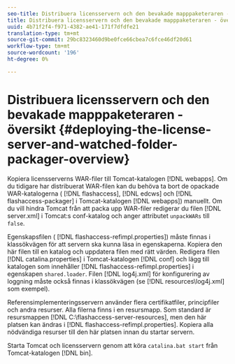 ```yaml
---
seo-title: Distribuera licensservern och den bevakade mapppaketeraren - översikt
title: Distribuera licensservern och den bevakade mapppaketeraren - översikt
uuid: 4b71f2f4-f971-4382-ae41-171f7dfdfe21
translation-type: tm+mt
source-git-commit: 29bc8323460d9be0fce66cbea7c6fce46df20d61
workflow-type: tm+mt
source-wordcount: '196'
ht-degree: 0%

---
```



# Distribuera licensservern och den bevakade mapppaketeraren - översikt {#deploying-the-license-server-and-watched-folder-packager-overview}

Kopiera licensserverns WAR-filer till Tomcat-katalogen [!DNL webapps]. Om du tidigare har distribuerat WAR-filen kan du behöva ta bort de opackade WAR-katalogerna ( [!DNL flashaccess], [!DNL edcws] och [!DNL flashaccess-packager] i Tomcat-katalogen [!DNL webapps]) manuellt. Om du vill hindra Tomcat från att packa upp WAR-filer redigerar du filen [!DNL server.xml] i Tomcat:s conf-katalog och anger attributet `unpackWARs` till `false`.

Egenskapsfilen ( [!DNL flashaccess-refimpl.properties]) måste finnas i klassökvägen för att servern ska kunna läsa in egenskaperna. Kopiera den här filen till en katalog och uppdatera filen med rätt värden. Redigera filen [!DNL catalina.properties] i Tomcat-katalogen [!DNL conf] och lägg till katalogen som innehåller [!DNL flashaccess-refimpl.properties] i egenskapen `shared.loader`. Filen [!DNL log4j.xml] för konfigurering av loggning måste också finnas i klassökvägen (se [!DNL resources\log4j.xml] som exempel).

Referensimplementeringsservern använder flera certifikatfiler, principfiler och andra resurser. Alla filerna finns i en resursmapp. Som standard är resursmappen [!DNL C:\flashaccess-server-resources], men den här platsen kan ändras i [!DNL flashaccess-refimpl.properties]. Kopiera alla nödvändiga resurser till den här platsen innan du startar servern.

Starta Tomcat och licensservern genom att köra `catalina.bat start` från Tomcat-katalogen [!DNL bin].

